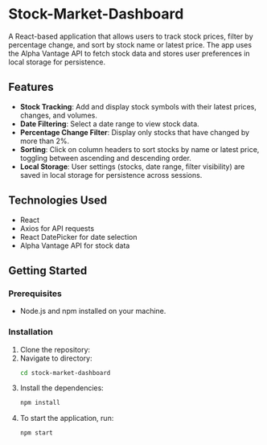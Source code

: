 # Stock-Market-Dashboard
A React-based application that allows users to track stock prices, filter by percentage change, and sort by stock name or latest price. The app uses the Alpha Vantage API to fetch stock data and stores user preferences in local storage for persistence.

## Features

- **Stock Tracking**: Add and display stock symbols with their latest prices, changes, and volumes.
- **Date Filtering**: Select a date range to view stock data.
- **Percentage Change Filter**: Display only stocks that have changed by more than 2%.
- **Sorting**: Click on column headers to sort stocks by name or latest price, toggling between ascending and descending order.
- **Local Storage**: User settings (stocks, date range, filter visibility) are saved in local storage for persistence across sessions.

## Technologies Used

- React
- Axios for API requests
- React DatePicker for date selection
- Alpha Vantage API for stock data

## Getting Started

### Prerequisites

- Node.js and npm installed on your machine.

### Installation

1. Clone the repository:
2. Navigate to directory:
   ```bash
   cd stock-market-dashboard
3. Install the dependencies:
   ```bash
   npm install
4. To start the application, run:
   ```bash
   npm start
